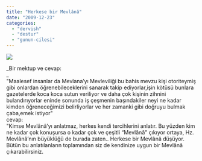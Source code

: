 ```yaml
---
title: "Herkese bir Mevlânâ"
date: "2009-12-23"
categories: 
  - "dervish"
  - "destur"
  - "gunun-cilesi"
---
```


_![](/uploads/image/mevlana.jpg)_

_Bir mektup ve cevap:  
_  
"Maalesef insanlar da Mevlana’yı Mevleviliği bu bahis mevzu kişi otoriteymiş gibi onlardan öğrenebileceklerini sanarak takip ediyorlar,işin kötüsü bunlara gazetelerde koca koca sutun veriliyor ve daha çok kişinin zihnini bulandırıyorlar eninde sonunda iş çeşmenin başındakiler neyi ne kadar kimden öğreneceğimizi belirliyorlar ve her zamanki gibi doğruyu bulmak çaba,emek istiyor"  
cevap:  
"Kimse Mevlânâ’yı anlatmaz, herkes kendi tercihlerini anlatır. Bu yüzden kim ne kadar çok konuşursa o kadar çok ve çeşitli “Mevlânâ" çıkıyor ortaya, Hz. Mevlânâ’nın büyüklüğü de burada zaten.. Herkese bir Mevlânâ düşüyor. Bütün bu anlatılanların toplamından siz de kendinize uygun bir Mevlânâ çıkarabilirsiniz.
